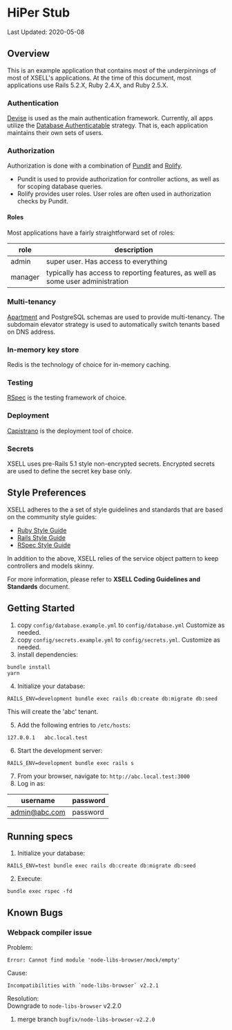 # HiPer Stub
Last Updated: 2020-05-08

## Overview
This is an example application that contains most of the underpinnings of most of XSELL's applications.  At the time of this document, most applications use Rails 5.2.X, Ruby 2.4.X, and Ruby 2.5.X.

### Authentication
[Devise](https://github.com/heartcombo/devise) is used as the main authentication framework.  Currently, all apps utilize the [Database Authenticatable](http://www.rubydoc.info/github/heartcombo/devise/master/Devise/Models/DatabaseAuthenticatable) strategy.  That is, each application maintains their own sets of users.

### Authorization
Authorization is done with a combination of [Pundit](https://github.com/varvet/pundit) and [Rolify](https://github.com/RolifyCommunity/rolify).
- Pundit is used to provide authorization for controller actions, as well as for scoping database queries.
- Rolify provides user roles.  User roles are often used in authorization checks by Pundit.

#### Roles
Most applications have a fairly straightforward set of roles:

role | description
---- | -----------
admin | super user.  Has access to everything
manager | typically has access to reporting features, as well as some user administration

### Multi-tenancy
[Apartment](https://github.com/influitive/apartment) and PostgreSQL schemas are used to provide multi-tenancy.  The subdomain elevator strategy is used to automatically switch tenants based on DNS address.

### In-memory key store
Redis is the technology of choice for in-memory caching.

### Testing
[RSpec](https://github.com/rspec/rspec-rails) is the testing framework of choice.

### Deployment
[Capistrano](https://capistranorb.com/) is the deployment tool of choice.

### Secrets
XSELL uses pre-Rails 5.1 style non-encrypted secrets.  Encrypted secrets are used to define the secret key base only.

## Style Preferences
XSELL adheres to the a set of style guidelines and standards that are based on the community style guides:
- [Ruby Style Guide](https://github.com/rubocop-hq/ruby-style-guide)
- [Rails Style Guide](https://github.com/rubocop-hq/rails-style-guide)
- [RSpec Style Guide](https://github.com/rubocop-hq/rspec-style-guide)

In addition to the above, XSELL relies of the service object pattern to keep controllers and models skinny.

For more information, please refer to **XSELL Coding Guidelines and Standards** document.

## Getting Started
1. copy `config/database.example.yml` to `config/database.yml` Customize as needed.
2. copy `config/secrets.example.yml` to `config/secrets.yml`.  Customize as needed.
3. install dependencies:
```
bundle install
yarn
```
4. Initialize your database:
```
RAILS_ENV=development bundle exec rails db:create db:migrate db:seed
```
This will create the 'abc' tenant.

5. Add the following entries to `/etc/hosts`:
```
127.0.0.1   abc.local.test
```
6. Start the development server:
```
RAILS_ENV=development bundle exec rails s
```
7. From your browser, navigate to: `http://abc.local.test:3000`
8. Log in as:

username | password
-------- | --------
admin@abc.com | password

## Running specs
1. Initialize your database:
```
RAILS_ENV=test bundle exec rails db:create db:migrate db:seed
```
2. Execute:
```
bundle exec rspec -fd
```

## Known Bugs
### Webpack compiler issue
Problem:
```
Error: Cannot find module 'node-libs-browser/mock/empty'
```

Cause:
```
Incompatibilities with `node-libs-browser` v2.2.1
```

Resolution:<br/>
Downgrade to `node-libs-browser` v2.2.0<br/>
1. merge branch `bugfix/node-libs-browser-v2.2.0`

